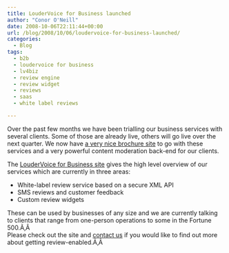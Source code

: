 ```yaml
---
title: LouderVoice for Business launched
author: "Conor O'Neill"
date: 2008-10-06T22:11:44+00:00
url: /blog/2008/10/06/loudervoice-for-business-launched/
categories:
  - Blog
tags:
  - b2b
  - loudervoice for business
  - lv4biz
  - review engine
  - review widget
  - reviews
  - saas
  - white label reviews

---
```

Over the past few months we have been trialling our business services with several clients. Some of those are already live, others will go live over the next quarter. We now have [a very nice brochure site][1] to go with these services and a very powerful content moderation back-end for our clients.

The [LouderVoice for Business site][1] gives the high level overview of our services which are currently in three areas:

  * White-label review service based on a secure XML API
  * SMS reviews and customer feedback
  * Custom review widgets

<div>
  These can be used by businesses of any size and we are currently talking to clients that range from one-person operations to some in the Fortune 500.Ã‚Â 
</div>

<div>
</div>

<div>
  Please check out the site and <a href="http://business.loudervoice.com/contact">contact us</a> if you would like to find out more about getting review-enabled.Ã‚Â 
</div>

<div>
</div>

 [1]: http://business.loudervoice.com/